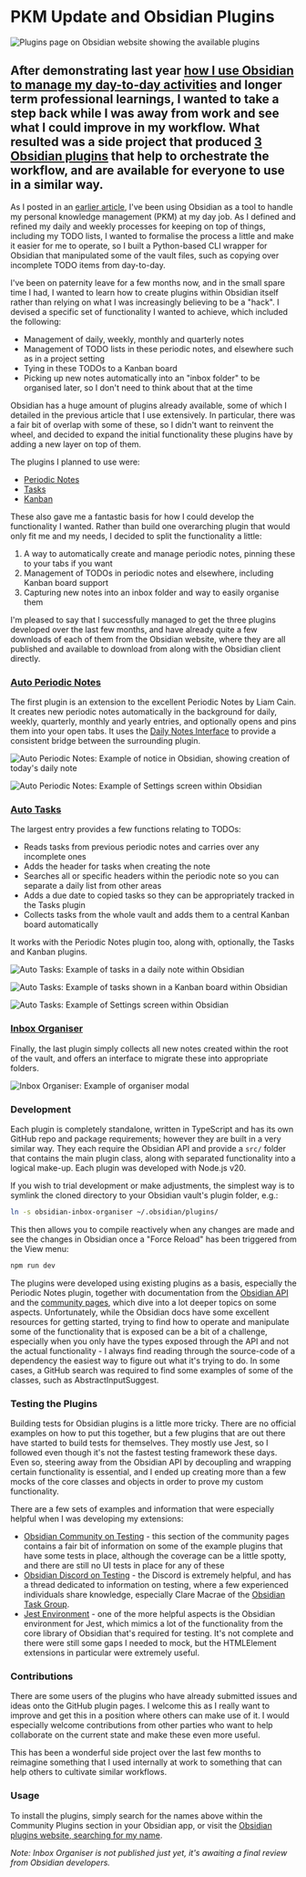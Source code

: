 # PKM Update and Obsidian Plugins

![Plugins page on Obsidian website showing the available plugins](/static/obsidian-plugins.png)

## After demonstrating last year [how I use Obsidian to manage my day-to-day activities](/2023-09-17_pkm) and longer term professional learnings, I wanted to take a step back while I was away from work and see what I could improve in my workflow. What resulted was a side project that produced [3 Obsidian plugins](https://obsidian.md/plugins?search=jamie%20hurst) that help to orchestrate the workflow, and are available for everyone to use in a similar way.

As I posted in an [earlier article](/2023-09-17_pkm), I've been using Obsidian as a tool to handle my personal knowledge management (PKM) at my day job. As I defined and refined my daily and weekly processes for keeping on top of things, including my TODO lists, I wanted to formalise the process a little and make it easier for me to operate, so I built a Python-based CLI wrapper for Obsidian that manipulated some of the vault files, such as copying over incomplete TODO items from day-to-day.

I've been on paternity leave for a few months now, and in the small spare time I had, I wanted to learn how to create plugins within Obsidian itself rather than relying on what I was increasingly believing to be a "hack". I devised a specific set of functionality I wanted to achieve, which included the following:

- Management of daily, weekly, monthly and quarterly notes
- Management of TODO lists in these periodic notes, and elsewhere such as in a project setting
- Tying in these TODOs to a Kanban board
- Picking up new notes automatically into an "inbox folder" to be organised later, so I don't need to think about that at the time

Obsidian has a huge amount of plugins already available, some of which I detailed in the previous article that I use extensively. In particular, there was a fair bit of overlap with some of these, so I didn't want to reinvent the wheel, and decided to expand the initial functionality these plugins have by adding a new layer on top of them.

The plugins I planned to use were:

- [Periodic Notes](https://github.com/liamcain/obsidian-periodic-notes)
- [Tasks](https://github.com/obsidian-tasks-group/obsidian-tasks)
- [Kanban](https://github.com/mgmeyers/obsidian-kanban)

These also gave me a fantastic basis for how I could develop the functionality I wanted. Rather than build one overarching plugin that would only fit me and my needs, I decided to split the functionality a little:

1. A way to automatically create and manage periodic notes, pinning these to your tabs if you want
2. Management of TODOs in periodic notes and elsewhere, including Kanban board support
3. Capturing new notes into an inbox folder and way to easily organise them

I'm pleased to say that I successfully managed to get the three plugins developed over the last few months, and have already quite a few downloads of each of them from the Obsidian website, where they are all published and available to download from along with the Obsidian client directly.

### [Auto Periodic Notes](https://github.com/jamiefdhurst/obsidian-auto-periodic-notes)

The first plugin is an extension to the excellent Periodic Notes by Liam Cain. It creates new periodic notes automatically in the background for daily, weekly, quarterly, monthly and yearly entries, and optionally opens and pins them into your open tabs. It uses the [Daily Notes Interface](https://github.com/liamcain/obsidian-daily-notes-interface) to provide a consistent bridge between the surrounding plugin.

![Auto Periodic Notes: Example of notice in Obsidian, showing creation of today's daily note](/static/obsidian-auto-periodic-notes-notice-example.png)

![Auto Periodic Notes: Example of Settings screen within Obsidian](/static/obsidian-auto-periodic-notes-settings.png)

### [Auto Tasks](https://github.com/jamiefdhurst/obsidian-auto-tasks)

The largest entry provides a few functions relating to TODOs:

- Reads tasks from previous periodic notes and carries over any incomplete ones
- Adds the header for tasks when creating the note
- Searches all or specific headers within the periodic note so you can separate a daily list from other areas
- Adds a due date to copied tasks so they can be appropriately tracked in the Tasks plugin
- Collects tasks from the whole vault and adds them to a central Kanban board automatically

It works with the Periodic Notes plugin too, along with, optionally, the Tasks and Kanban plugins. 

![Auto Tasks: Example of tasks in a daily note within Obsidian](/static/obsidian-auto-tasks.png)

![Auto Tasks: Example of tasks shown in a Kanban board within Obsidian](/static/obsidian-auto-tasks-kanban.png)

![Auto Tasks: Example of Settings screen within Obsidian](/static/obsidian-auto-tasks-settings.png)

### [Inbox Organiser](https://github.com/jamiefdhurst/obsidian-inbox-organiser)

Finally, the last plugin simply collects all new notes created within the root of the vault, and offers an interface to migrate these into appropriate folders.

![Inbox Organiser: Example of organiser modal](/static/obsidian-inbox-organiser-modal.png)

### Development

Each plugin is completely standalone, written in TypeScript and has its own GitHub repo and package requirements; however they are built in a very similar way. They each require the Obsidian API and provide a `src/` folder that contains the main plugin class, along with separated functionality into a logical make-up. Each plugin was developed with Node.js v20.

If you wish to trial development or make adjustments, the simplest way is to symlink the cloned directory to your Obsidian vault's plugin folder, e.g.:

```bash
ln -s obsidian-inbox-organiser ~/.obsidian/plugins/
```

This then allows you to compile reactively when any changes are made and see the changes in Obsidian once a "Force Reload" has been triggered from the View menu:

```bash
npm run dev
```

The plugins were developed using existing plugins as a basis, especially the Periodic Notes plugin, together with documentation from the [Obsidian API](https://docs.obsidian.md/Reference/TypeScript+API/AbstractInputSuggest/(constructor)) and the [community pages](https://publish.obsidian.md/hub/04+-+Guides%2C+Workflows%2C+%26+Courses/Community+Talks/Plugin+Testing+for+Developers), which dive into a lot deeper topics on some aspects. Unfortunately, while the Obsidian docs have some excellent resources for getting started, trying to find how to operate and manipulate some of the functionality that is exposed can be a bit of a challenge, especially when you only have the types exposed through the API and not the actual functionality - I always find reading through the source-code of a dependency the easiest way to figure out what it's trying to do. In some cases, a GitHub search was required to find some examples of some of the classes, such as AbstractInputSuggest.

### Testing the Plugins

Building tests for Obsidian plugins is a little more tricky. There are no official examples on how to put this together, but a few plugins that are out there have started to build tests for themselves. They mostly use Jest, so I followed even though it's not the fastest testing framework these days. Even so, steering away from the Obsidian API by decoupling and wrapping certain functionality is essential, and I ended up creating more than a few mocks of the core classes and objects in order to prove my custom functionality.

There are a few sets of examples and information that were especially helpful when I was developing my extensions:

- [Obsidian Community on Testing](https://publish.obsidian.md/hub/04+-+Guides%2C+Workflows%2C+%26+Courses/Community+Talks/Plugin+Testing+for+Developers) - this section of the community pages contains a fair bit of information on some of the example plugins that have some tests in place, although the coverage can be a little spotty, and there are still no UI tests in place for any of these
- [Obsidian Discord on Testing](https://discord.com/channels/686053708261228577/962362830642905148) - the Discord is extremely helpful, and has a thread dedicated to information on testing, where a few experienced individuals share knowledge, especially Clare Macrae of the [Obsidian Task Group](https://github.com/obsidian-tasks-group).
- [Jest Environment](https://github.com/obsidian-community/jest-environment-obsidian) - one of the more helpful aspects is the Obsidian environment for Jest, which mimics a lot of the functionality from the core library of Obsidian that's required for testing. It's not complete and there were still some gaps I needed to mock, but the HTMLElement extensions in particular were extremely useful.

### Contributions

There are some users of the plugins who have already submitted issues and ideas onto the GitHub plugin pages. I welcome this as I really want to improve and get this in a position where others can make use of it. I would especially welcome contributions from other parties who want to help collaborate on the current state and make these even more useful.

This has been a wonderful side project over the last few months to reimagine something that I used internally at work to something that can help others to cultivate similar workflows.

### Usage

To install the plugins, simply search for the names above within the Community Plugins section in your Obsidian app, or visit the [Obsidian plugins website, searching for my name](https://obsidian.md/plugins?search=jamie%20hurst).

_Note: Inbox Organiser is not published just yet, it's awaiting a final review from Obsidian developers._